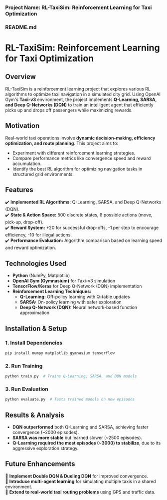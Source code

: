 ### **Project Name:** RL-TaxiSim: Reinforcement Learning for Taxi Optimization  

### **README.md**  

# RL-TaxiSim: Reinforcement Learning for Taxi Optimization  

## **Overview**  
RL-TaxiSim is a reinforcement learning project that explores various RL algorithms to optimize taxi navigation in a simulated city grid. Using OpenAI Gym's **Taxi-v3** environment, the project implements **Q-Learning, SARSA, and Deep Q-Networks (DQN)** to train an intelligent agent that efficiently picks up and drops off passengers while maximizing rewards.  

## **Motivation**  
Real-world taxi operations involve **dynamic decision-making, efficiency optimization, and route planning**. This project aims to:  
- Experiment with different reinforcement learning strategies.  
- Compare performance metrics like convergence speed and reward accumulation.  
- Identify the best RL algorithm for optimizing navigation tasks in structured grid environments.  

## **Features**  
✔️ **Implemented RL Algorithms:** Q-Learning, SARSA, and Deep Q-Networks (DQN).  
✔️ **State & Action Space:** 500 discrete states, 6 possible actions (move, pick-up, drop-off).  
✔️ **Reward System:** +20 for successful drop-offs, -1 per step to encourage efficiency, -10 for illegal actions.  
✔️ **Performance Evaluation:** Algorithm comparison based on learning speed and reward optimization.  

## **Technologies Used**  
- **Python** (NumPy, Matplotlib)  
- **OpenAI Gym (Gymnasium)** for Taxi-v3 simulation  
- **TensorFlow/Keras** for Deep Q-Network (DQN) implementation  
- **Reinforcement Learning Techniques:**  
  - **Q-Learning:** Off-policy learning with Q-table updates  
  - **SARSA:** On-policy learning with safer exploration  
  - **Deep Q-Network (DQN):** Neural network-based function approximation  

## **Installation & Setup**  
### **1. Install Dependencies**  
```bash
pip install numpy matplotlib gymnasium tensorflow
```
### **2. Run Training**  
```bash
python train.py  # Trains Q-Learning, SARSA, and DQN models
```
### **3. Run Evaluation**  
```bash
python evaluate.py  # Tests trained models on new episodes
```

## **Results & Analysis**  
- **DQN outperformed** both Q-Learning and SARSA, achieving faster convergence (~2000 episodes).  
- **SARSA was more stable** but learned slower (~2500 episodes).  
- **Q-Learning required the most episodes (~3000) to stabilize**, due to its aggressive exploration strategy.  

## **Future Enhancements**  
🔹 **Implement Double DQN & Dueling DQN** for improved convergence.  
🔹 **Introduce multi-agent learning** for simulating multiple taxis in a shared environment.  
🔹 **Extend to real-world taxi routing problems** using GPS and traffic data.  

